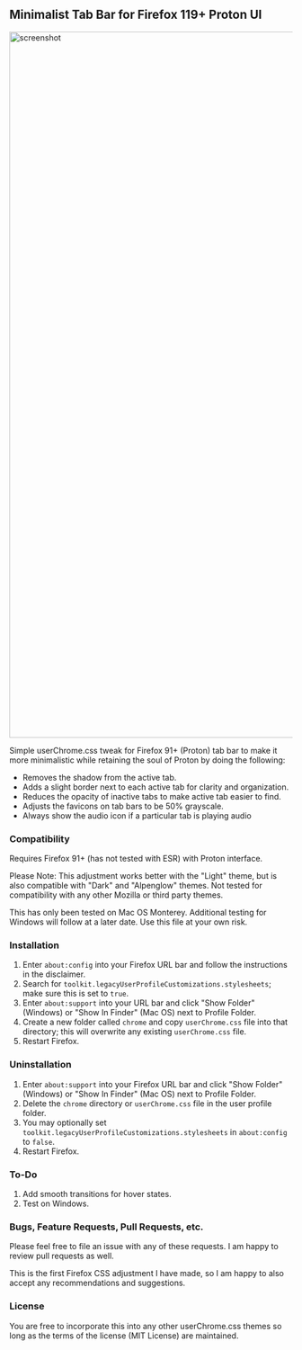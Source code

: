 ## Minimalist Tab Bar for Firefox 119+ Proton UI

<img width="1256" alt="screenshot" src="https://user-images.githubusercontent.com/532904/139001554-10f903f9-d2be-409d-9c4e-8cd2f2ee2297.png">

Simple userChrome.css tweak for Firefox 91+ (Proton) tab bar to make it more minimalistic while retaining the soul of Proton by doing the following:

 * Removes the shadow from the active tab.
 * Adds a slight border next to each active tab for clarity and organization.
 * Reduces the opacity of inactive tabs to make active tab easier to find.
 * Adjusts the favicons on tab bars to be 50% grayscale.
 * Always show the audio icon if a particular tab is playing audio

### Compatibility

Requires Firefox 91+ (has not tested with ESR) with Proton interface.

Please Note: This adjustment works better with the "Light" theme, but is also compatible with "Dark" and "Alpenglow" themes. Not tested for compatibility with any other Mozilla or third party themes.

This has only been tested on Mac OS Monterey. Additional testing for Windows will follow at a later date. Use this file at your own risk.

### Installation
1. Enter `about:config` into your Firefox URL bar and follow the instructions in the disclaimer.
2. Search for `toolkit.legacyUserProfileCustomizations.stylesheets`; make sure this is set to `true`.
3. Enter `about:support` into your URL bar and click "Show Folder" (Windows) or "Show In Finder" (Mac OS) next to Profile Folder.
4. Create a new folder called `chrome` and copy `userChrome.css` file into that directory; this will overwrite any existing `userChrome.css` file.
5. Restart Firefox.

### Uninstallation
1. Enter `about:support` into your Firefox URL bar and click "Show Folder" (Windows) or "Show In Finder" (Mac OS) next to Profile Folder.
2. Delete the `chrome` directory or `userChrome.css` file in the user profile folder.
3. You may optionally set `toolkit.legacyUserProfileCustomizations.stylesheets` in `about:config` to `false`.
4. Restart Firefox.

### To-Do

1. Add smooth transitions for hover states.
2. Test on Windows.

### Bugs, Feature Requests, Pull Requests, etc.

Please feel free to file an issue with any of these requests. I am happy to review pull requests as well.

This is the first Firefox CSS adjustment I have made, so I am happy to also accept any recommendations and suggestions.

### License

You are free to incorporate this into any other userChrome.css themes so long as the terms of the license (MIT License) are maintained.
